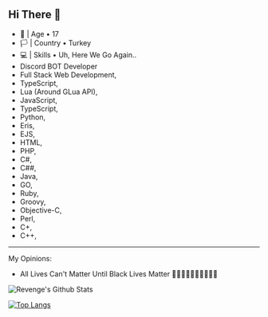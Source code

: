 ## Hi There 👋
- 🎂 | Age • 17
- 🏳️ | Country • Turkey
- 💻 | Skills • Uh, Here We Go Again..
- Discord BOT Developer
- Full Stack Web Development,
- TypeScript,
- Lua (Around GLua API),
- JavaScript,
- TypeScript,
- Python,
- Eris,
- EJS,
- HTML,
- PHP,
- C#,
- C##,
- Java,
- GO,
- Ruby,
- Groovy,
- Objective-C,
- Perl,
- C+,
- C++,

------------------

My Opinions:
- All Lives Can't Matter Until Black Lives Matter ✊🏻✊🏼✊🏽✊🏾✊🏿

![Revenge's Github Stats](https://github-readme-stats.vercel.app/api?username=Aventadoria&show_icons=true&theme=radical)

[![Top Langs](https://github-readme-stats.vercel.app/api/top-langs/?username=Aventadoria)](https://github.com/anuraghazra/github-readme-stats)

